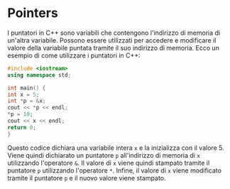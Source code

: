 # Pointers

I puntatori in C++ sono variabili che contengono l'indirizzo di memoria di un'altra variabile. Possono essere utilizzati per accedere e modificare il valore della variabile puntata tramite il suo indirizzo di memoria. Ecco un esempio di come utilizzare i puntatori in C++:

```cpp
#include <iostream>
using namespace std;

int main() {
int x = 5;
int *p = &x;
cout << *p << endl;
*p = 10;
cout << x << endl;
return 0;
}
```

Questo codice dichiara una variabile intera `x` e la inizializza con il valore 5. Viene quindi dichiarato un puntatore `p` all'indirizzo di memoria di `x` utilizzando l'operatore `&`. Il valore di `x` viene quindi stampato tramite il puntatore `p` utilizzando l'operatore `*`. Infine, il valore di `x` viene modificato tramite il puntatore `p` e il nuovo valore viene stampato.